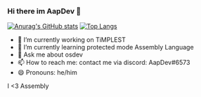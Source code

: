### Hi there im AapDev 👋

[![Anurag's GitHub stats](https://github-readme-stats.vercel.app/api?username=Aap-Dev&count_private=true&theme=radical)](https://github.com/anuraghazra/github-readme-stats)
[![Top Langs](https://github-readme-stats.vercel.app/api/top-langs/?username=Aap-Dev&layout=compact&count_private=true&theme=radical)](https://github.com/anuraghazra/github-readme-stats)

- 🔭 I’m currently working on TiMPLEST
- 🌱 I’m currently learning protected mode Assembly Language
- 💬 Ask me about osdev
- 📫 How to reach me: contact me via discord: AapDev#6573
- 😄 Pronouns: he/him


I <3 Assembly
